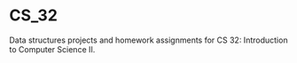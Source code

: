 # CS_32
Data structures projects and homework assignments for CS 32: Introduction to Computer Science II.
